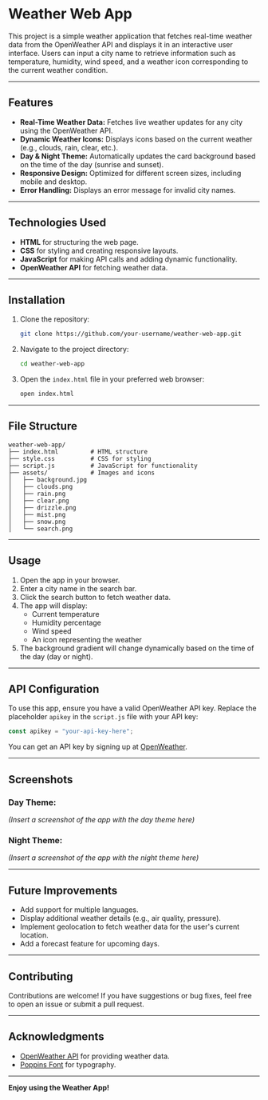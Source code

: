 # Weather Web App

This project is a simple weather application that fetches real-time weather data from the OpenWeather API and displays it in an interactive user interface. Users can input a city name to retrieve information such as temperature, humidity, wind speed, and a weather icon corresponding to the current weather condition.

---

## Features

- **Real-Time Weather Data:** Fetches live weather updates for any city using the OpenWeather API.
- **Dynamic Weather Icons:** Displays icons based on the current weather (e.g., clouds, rain, clear, etc.).
- **Day & Night Theme:** Automatically updates the card background based on the time of the day (sunrise and sunset).
- **Responsive Design:** Optimized for different screen sizes, including mobile and desktop.
- **Error Handling:** Displays an error message for invalid city names.

---

## Technologies Used

- **HTML** for structuring the web page.
- **CSS** for styling and creating responsive layouts.
- **JavaScript** for making API calls and adding dynamic functionality.
- **OpenWeather API** for fetching weather data.

---

## Installation

1. Clone the repository:

   ```bash
   git clone https://github.com/your-username/weather-web-app.git
   ```

2. Navigate to the project directory:

   ```bash
   cd weather-web-app
   ```

3. Open the `index.html` file in your preferred web browser:

   ```bash
   open index.html
   ```

---

## File Structure

```
weather-web-app/
├── index.html         # HTML structure
├── style.css          # CSS for styling
├── script.js          # JavaScript for functionality
├── assets/            # Images and icons
│   ├── background.jpg
│   ├── clouds.png
│   ├── rain.png
│   ├── clear.png
│   ├── drizzle.png
│   ├── mist.png
│   ├── snow.png
│   └── search.png
```

---

## Usage

1. Open the app in your browser.
2. Enter a city name in the search bar.
3. Click the search button to fetch weather data.
4. The app will display:
   - Current temperature
   - Humidity percentage
   - Wind speed
   - An icon representing the weather
5. The background gradient will change dynamically based on the time of the day (day or night).

---

## API Configuration

To use this app, ensure you have a valid OpenWeather API key. Replace the placeholder `apikey` in the `script.js` file with your API key:

```javascript
const apikey = "your-api-key-here";
```

You can get an API key by signing up at [OpenWeather](https://openweathermap.org/api).

---

## Screenshots

### Day Theme:

*(Insert a screenshot of the app with the day theme here)*

### Night Theme:

*(Insert a screenshot of the app with the night theme here)*

---

## Future Improvements

- Add support for multiple languages.
- Display additional weather details (e.g., air quality, pressure).
- Implement geolocation to fetch weather data for the user's current location.
- Add a forecast feature for upcoming days.

---

## Contributing

Contributions are welcome! If you have suggestions or bug fixes, feel free to open an issue or submit a pull request.

---

## Acknowledgments

- [OpenWeather API](https://openweathermap.org/api) for providing weather data.
- [Poppins Font](https://fonts.google.com/specimen/Poppins) for typography.

---

**Enjoy using the Weather App!**

